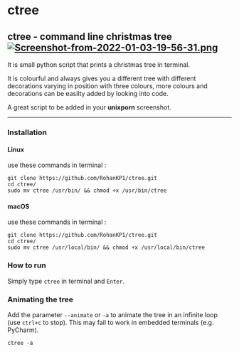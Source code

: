 # ctree
ctree - command line christmas tree
[![Screenshot-from-2022-01-03-19-56-31.png](https://i.postimg.cc/4ytrngth/Screenshot-from-2022-01-03-19-56-31.png)](https://postimg.cc/4Hf8FjWJ)
------

It is small python script that prints a christmas tree in terminal.

It is colourful and always gives you a different tree with different
decorations varying in position with three colours, more colours and
decorations can be easilty added by looking into code.

A great script to be added in your **unixporn** screenshot.

------

### Installation
#### Linux
use these commands in terminal :
```shell
git clone https://github.com/RohanKP1/ctree.git
cd ctree/
sudo mv ctree /usr/bin/ && chmod +x /usr/bin/ctree
```

#### macOS
use these commands in terminal :
```shell
git clone https://github.com/RohanKP1/ctree.git
cd ctree/
sudo mv ctree /usr/local/bin/ && chmod +x /usr/local/bin/ctree
```

### How to run
Simply type `ctree` in terminal and `Enter`.

### Animating the tree
Add the parameter `--animate` or `-a` to animate the tree in an infinite loop (use `ctrl+c` to stop). This may fail to
work in embedded terminals (e.g. PyCharm).
```shell
ctree -a
```

